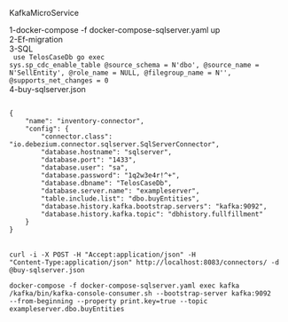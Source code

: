 KafkaMicroService

1-docker-compose -f docker-compose-sqlserver.yaml up<br />
2-Ef-migration<br />
3-SQL<br />
<code>
use TelosCaseDb
go
exec sys.sp_cdc_enable_table 
@source_schema = N'dbo', 
@source_name = N'SellEntity', 
@role_name = NULL, 
@filegroup_name = N'', 
@supports_net_changes = 0 
</code><br />
4-buy-sqlserver.json<br />

<code>
{
    "name": "inventory-connector", 
    "config": {
        "connector.class": "io.debezium.connector.sqlserver.SqlServerConnector", 
        "database.hostname": "sqlserver", 
        "database.port": "1433", 
        "database.user": "sa", 
        "database.password": "1q2w3e4r!^+", 
        "database.dbname": "TelosCaseDb", 
        "database.server.name": "exampleserver", 
        "table.include.list": "dbo.buyEntities", 
        "database.history.kafka.bootstrap.servers": "kafka:9092", 
        "database.history.kafka.topic": "dbhistory.fullfillment" 
    }
}
</code><br />

<code>curl -i -X POST -H "Accept:application/json" -H "Content-Type:application/json" http://localhost:8083/connectors/ -d @buy-sqlserver.json</code><br />


<code>docker-compose -f docker-compose-sqlserver.yaml exec kafka /kafka/bin/kafka-console-consumer.sh --bootstrap-server kafka:9092 --from-beginning --property print.key=true --topic exampleserver.dbo.buyEntities</code><br />
